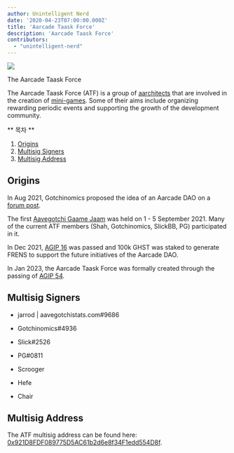 ```yaml
---
author: Unintelligent Nerd
date: '2020-04-23T07:00:00.000Z'
title: 'Aarcade Taask Force'
description: 'Aarcade Taask Force'
contributors:
  - "unintelligent-nerd"
---
```


<div class="headerImageContainer">
<img class="headerImage" src="/aarcade-taask-force/aarcade-taask-force-logo.jpg">
<p class="headerImageText">The Aarcade Taask Force</p>
</div>

The Aarcade Taask Force (ATF) is a group of [aarchitects](/aarchitect) that are involved in the creation of [mini-games](/minigames). Some of their aims include organizing rewarding periodic events and supporting the growth of the development community.

<div class="contentsBox">

** 목차 **

<ol>
<li><a href=#origins>Origins</a></li>
<li><a href=#multisig-signers>Multisig Signers</a></li>
<li><a href=#multisig-address>Multisig Address</a></li>
</ol>

</div>

## Origins

In Aug 2021, Gotchinomics proposed the idea of an Aarcade DAO on a [forum post](https://dao.aavegotchi.com/t/creation-of-an-aarcade-dao/2128).

The first [Aavegotchi Gaame Jaam](https://jam.aavegotchi.com/) was held on 1 - 5 September 2021. Many of the current ATF members (Shah, Gotchinomics, SlickBB, PG) participated in it.

In Dec 2021, [AGIP 16](/aavegotchi-improvement-proposals#stake-100k-ghst-to-generate-minigame-rewards) was passed and 100k GHST was staked to generate FRENS to support the future initiatives of the Aarcade DAO.

In Jan 2023, the Aarcade Taask Force was formally created through the passing of [AGIP 54](/aavegotchi-improvement-proposals#creating-the-aarcade-taask-force--atf-).

## Multisig Signers

* jarrod | aavegotchistats.com#9686

* Gotchinomics#4936

* Slick#2526

* PG#0811

* Scrooger

* Hefe

* Chair

## Multisig Address

The ATF multisig address can be found here: [0x921D8FDF089775D5AC61b2d6e8f34F1edd554D8f](https://app.safe.global/matic:0x921D8FDF089775D5AC61b2d6e8f34F1edd554D8f/settings/setup).